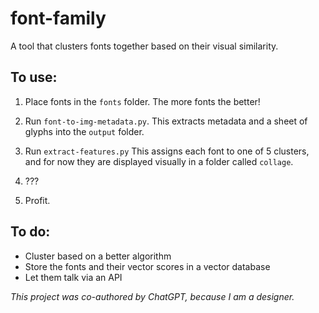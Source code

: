 # font-family
A tool that clusters fonts together based on their visual similarity. 

## To use:
1. Place fonts in the `fonts` folder. The more fonts the better!

2. Run `font-to-img-metadata.py`. This extracts metadata and a sheet of glyphs into the `output` folder.

3. Run `extract-features.py` This assigns each font to one of 5 clusters, and for now they are displayed visually in a folder called `collage`. 

4. ???

5. Profit.

## To do:
* Cluster based on a better algorithm
* Store the fonts and their vector scores in a vector database
* Let them talk via an API


*This project was co-authored by ChatGPT, because I am a designer.*
